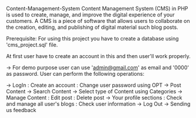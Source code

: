 Content-Management-System
Content Management System (CMS) in PHP is used to create, manage, and improve the digital experience of your customers. A CMS is a piece of software that allows users to collaborate on the creation, editing, and publishing of digital material such blog posts.

Prerequisite: For using this project you have to create a database using 'cms_project.sql' file.

At first user have to create an account in this and then user'll work properly.

-> For demo purpose user can use 'admin@gmail.com' as email and '0000' as password.
User can perform the following operations:

-> LogIn : Create an account : Change user password using OPT
-> Post Content
-> Search Content
-> Select type of Content using Categories
-> Manage Content : Edit post : Delete post
-> Your profile sections : Check and manage all user's blogs : Check user information
-> Log Out
-> Sending us feedback